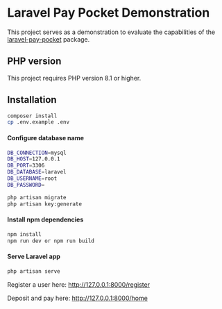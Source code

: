 # Laravel Pay Pocket Demonstration

This project serves as a demonstration to evaluate the capabilities of the [laravel-pay-pocket](https://github.com/HPWebdeveloper/laravel-pay-pocket) package.

## PHP version

This project requires PHP version 8.1 or higher.

## Installation


```bash
composer install
cp .env.example .env
```

#### Configure database name
```bash
DB_CONNECTION=mysql
DB_HOST=127.0.0.1
DB_PORT=3306
DB_DATABASE=laravel
DB_USERNAME=root
DB_PASSWORD=
```


```bash
php artisan migrate
php artisan key:generate
```

#### Install npm dependencies

```bash
npm install
npm run dev or npm run build
```

#### Serve Laravel app


```bash
php artisan serve
```

Register a user here: http://127.0.0.1:8000/register

Deposit and pay here: http://127.0.0.1:8000/home

